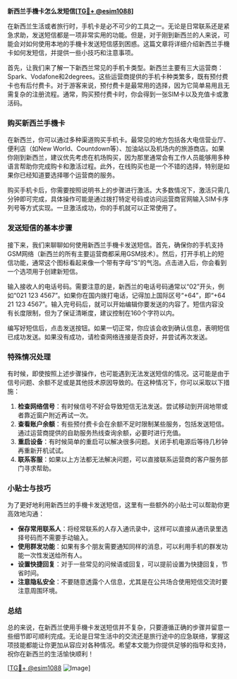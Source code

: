 **新西兰手機卡怎么发短信[[TG💪+ @esim1088](https://t.me/s/esim1088)]**

在新西兰生活或者旅行时，手机卡是必不可少的工具之一。无论是日常联系还是紧急求助，发送短信都是一项非常实用的功能。但是，对于刚到新西兰的人来说，可能会对如何使用本地的手機卡发送短信感到困惑。这篇文章将详细介绍新西兰手機卡如何发短信，并提供一些小技巧和注意事项。

首先，让我们来了解一下新西兰常见的手机卡类型。新西兰主要有三大运营商：Spark、Vodafone和2degrees。这些运营商提供的手机卡种类繁多，既有预付费卡也有后付费卡。对于游客来说，预付费卡是最常用的选择，因为它简单易用且无需复杂的注册流程。通常，购买预付费卡时，你会得到一张SIM卡以及充值卡或激活码。

### 购买新西兰手機卡

在新西兰，你可以通过多种渠道购买手机卡。最常见的地方包括各大电信营业厅、便利店（如New World、Countdown等）、加油站以及机场内的旅游商店。如果你刚到新西兰，建议优先考虑在机场购买，因为那里通常会有工作人员能够用多种语言帮助你完成购卡和激活过程。此外，在线购买也是一个不错的选择，特别是如果你已经知道要选择哪个运营商的服务。

购买手机卡后，你需要按照说明书上的步骤进行激活。大多数情况下，激活只需几分钟即可完成，具体操作可能是通过拨打特定号码或访问运营商官网输入SIM卡序列号等方式实现。一旦激活成功，你的手机就可以正常使用了。

### 发送短信的基本步骤

接下来，我们来聊聊如何使用新西兰手機卡发送短信。首先，确保你的手机支持GSM网络（新西兰的所有主要运营商都采用GSM技术）。然后，打开手机上的短信功能，通常这个图标看起来像一个带有字母“S”的气泡。点击进入后，你会看到一个选项用于创建新短信。

输入接收人的电话号码。需要注意的是，新西兰的电话号码通常以“02”开头，例如“021 123 4567”。如果你在国内拨打电话，记得加上国际区号“+64”，即“+64 21 123 4567”。输入完号码后，就可以开始编辑你要发送的内容了。短信内容没有长度限制，但为了保证清晰度，建议控制在160个字符以内。

编写好短信后，点击发送按钮。如果一切正常，你应该会收到确认信息，表明短信已成功发送。如果没有成功，请检查网络连接是否良好，并尝试再次发送。

### 特殊情况处理

有时候，即使按照上述步骤操作，也可能遇到无法发送短信的情况。这可能是由于信号问题、余额不足或是其他技术原因导致的。在这种情况下，你可以采取以下措施：

1. **检查网络信号**：有时候信号不好会导致短信无法发送。尝试移动到开阔地带或者靠近窗户附近再试一次。
2. **查看账户余额**：有些预付费卡会在余额不足时限制某些服务，包括发送短信。通过运营商提供的自助服务热线查询余额，必要时进行充值。
3. **重启设备**：有时候简单的重启可以解决很多问题。关闭手机电源后等待几秒钟再重新开机试试。
4. **联系客服**：如果以上方法都无法解决问题，可以直接联系运营商的客户服务部门寻求帮助。

### 小贴士与技巧

为了更好地利用新西兰的手機卡发送短信，这里有一些额外的小贴士可以帮助你更高效地沟通：

- **保存常用联系人**：将经常联系的人存入通讯录中，这样可以直接从通讯录里选择号码而不需要手动输入。
- **使用群发功能**：如果有多个朋友需要通知同样的消息，可以利用手机的群发功能一次性发送给所有人。
- **设置快捷回复**：对于一些常见的问候语或回复，可以提前设置为快捷回复，节省时间。
- **注意隐私安全**：不要随意透露个人信息，尤其是在公共场合使用短信交流时要注意周围环境。

### 总结

总的来说，在新西兰使用手機卡发送短信并不复杂，只要遵循正确的步骤并留意一些细节即可顺利完成。无论是日常生活中的交流还是旅行途中的应急联络，掌握这项技能都能让你更加从容应对各种情况。希望本文能为你提供足够的指导和支持，祝你在新西兰的生活愉快顺利！

[[TG💪+ @esim1088](https://t.me/s/esim1088) ![Image](https://i.postimg.cc/4NQfJmqS/Snipaste-2025-05-13-00-14-12.png)]